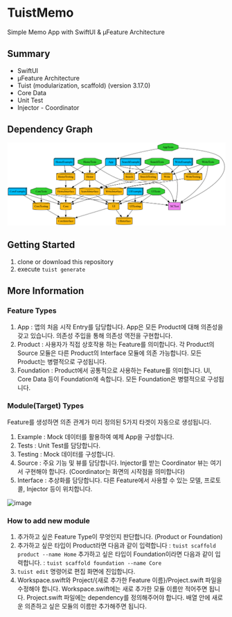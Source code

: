 # TuistMemo
Simple Memo App with SwiftUI & µFeature Architecture

## Summary
- SwiftUI
- µFeature Architecture
- Tuist (modularization, scaffold) (version 3.17.0)
- Core Data
- Unit Test
- Injector - Coordinator

## Dependency Graph
  ![](graph.png)

## Getting Started
1. clone or download this repository
2. execute `tuist generate`

## More Information
### Feature Types
1. App : 앱의 처음 시작 Entry를 담당합니다.
  App은 모든 Product에 대해 의존성을 갖고 있습니다. 의존성 주입을 통해 의존성 역전을 구현합니다.
2. Product : 사용자가 직접 상호작용 하는 Feature를 의미합니다.
  각 Product의 Source 모듈은 다른 Product의 Interface 모듈에 의존 가능합니다.
  모든 Product는 병렬적으로 구성됩니다.
3. Foundation : Product에서 공통적으로 사용하는 Feature를 의미합니다.
  UI, Core Data 등이 Foundation에 속합니다.
  모든 Foundation은 병렬적으로 구성됩니다.

### Module(Target) Types
Feature를 생성하면 의존 관계가 미리 정의된 5가지 타겟이 자동으로 생성됩니다.
1. Example : Mock 데이터를 활용하여 예제 App을 구성합니다.
2. Tests : Unit Test를 담당합니다.
3. Testing : Mock 데이터를 구성합니다.
4. Source : 주요 기능 및 뷰를 담당합니다. Injector를 받는 Coordinator 뷰는 여기서 구현해야 합니다. (Coordinator는 화면의 시작점을 의미합니다)
5. Interface : 추상화를 담당합니다. 다른 Feature에서 사용할 수 있는 모델, 프로토콜, Injector 등이 위치합니다.

![image](https://github.com/chongin12/TuistMemo/assets/19565940/0c68adb9-31f4-471e-afa7-15f718ab9013)

### How to add new module
1. 추가하고 싶은 Feature Type이 무엇인지 판단합니다. (Product or Foundation)
2. 추가하고 싶은 타입이 Product라면 다음과 같이 입력합니다 : `tuist scaffold product --name Home`
   추가하고 싶은 타입이 Foundation이라면 다음과 같이 입력합니다. : `tuist scaffold foundation --name Core`
3. `tuist edit` 명령어로 편집 화면에 진입합니다.
4. Workspace.swift와 Project/{새로 추가한 Feature 이름}/Project.swift 파일을 수정해야 합니다.
   Workspace.swift에는 새로 추가한 모듈 이름만 적어주면 됩니다.
   Project.swift 파일에는 dependency를 정의해주어야 합니다. 배열 안에 새로운 의존하고 싶은 모듈의 이름만 추가해주면 됩니다.
